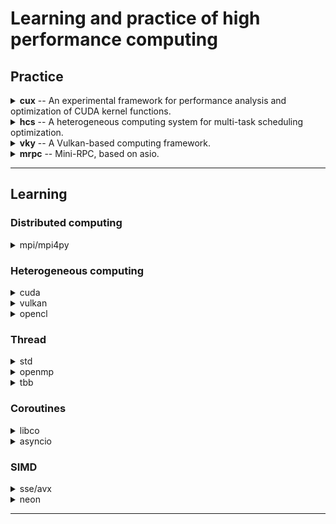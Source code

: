 # Learning and practice of high performance computing

## Practice

<details>
  <summary><strong>cux</strong> -- An experimental framework for performance analysis and optimization of CUDA kernel functions.</summary>
  
  [https://github.com/cjmcv/hpc/tree/master/0-frameworks/cux](https://github.com/cjmcv/hpc/tree/master/0-frameworks/cux)
  
  tag: cuda / simd / openmp.
</details>

<details>
  <summary><strong>hcs</strong> -- A heterogeneous computing system for multi-task scheduling optimization.</summary>
  
  [https://github.com/cjmcv/hpc/tree/master/0-frameworks/hcs](https://github.com/cjmcv/hpc/tree/master/0-frameworks/hcs)
  
  tag: std::thread / cuda.
</details>

<details>
  <summary><strong>vky</strong> -- A Vulkan-based computing framework.</summary>
  
  [https://github.com/cjmcv/hpc/tree/master/0-frameworks/vky](https://github.com/cjmcv/hpc/tree/master/0-frameworks/vky)
  
  tag: vulkan.
</details>

<details>
  <summary><strong>mrpc</strong> -- Mini-RPC, based on asio.</summary>
  
  [https://github.com/cjmcv/hpc/tree/master/0-frameworks/mrpc](https://github.com/cjmcv/hpc/tree/master/0-frameworks/mrpc)
  
  tag: distributed computing.
</details>

---

## Learning

### Distributed computing

<details>
  <summary>mpi/mpi4py</summary>
  
* [alg_matrix_multiply](https://github.com/cjmcv/hpc/blob/master/mpi/alg_matrix_multiply.cpp) ： gemm: C = A * B.
* [base_broadcast_scatter_gather](https://github.com/cjmcv/hpc/blob/master/mpi/base_broadcast_scatter_gather.cpp) ： Record the basic usage of Bcast, Scatter, Gather and Allgather.
* [base_group](https://github.com/cjmcv/hpc/blob/master/mpi/base_group.cpp) ： Group communication.
* [base_hello_world](https://github.com/cjmcv/hpc/blob/master/mpi/base_hello_world.cpp) ： Environment Management Routines.
* [base_reduce_alltoall_scan](https://github.com/cjmcv/hpc/blob/master/mpi/base_reduce_alltoall_scan.cpp) ： Record the basic usage of Reduce, Allreduce, Alltoall, Scan and Exscan.
* [base_send_recv](https://github.com/cjmcv/hpc/blob/master/mpi/base_send_recv.cpp) ： Record the basic usage of MPI_Send/MPI_Recv and MPI_ISend/MPI_IRecv.
* [base_type_contiguous](https://github.com/cjmcv/hpc/blob/master/mpi/base_type_contiguous.cpp) ： Send and receive custom types of data by using MPI_Type_contiguous.
* [base_type_struct](https://github.com/cjmcv/hpc/blob/master/mpi/base_type_struct.cpp) ： Send and receive custom types of data by using MPI_Type_struct.
* [util_bandwidth_test](https://github.com/cjmcv/hpc/blob/master/mpi/util_bandwidth_test.cpp) ： Test bandwidth by point-to-point communications.
* [py_base_broadcast_scatter_gather](https://github.com/cjmcv/hpc/blob/master/mpi/mpi4py/base_broadcast_scatter_gather.py) ： Record the basic usage of Bcast, Scatter, Gather and Allgather.
* [py_base_reduce_scan](https://github.com/cjmcv/hpc/blob/master/mpi/mpi4py/base_reduce_scan.py) ： Record the basic usage of Reduce and Scan.
* [py_base_send_recv](https://github.com/cjmcv/hpc/blob/master/mpi/mpi4py/base_send_recv.py) ： Record the basic usage of Send and Recv.
</details>

### Heterogeneous computing

<details>
  <summary>cuda</summary>

* [cuda_util](https://github.com/cjmcv/hpc/blob/master/cuda/cuda_util.h) ： Utility functions.
* [alg_histogram](https://github.com/cjmcv/hpc/blob/master/cuda/alg_histogram.cu) ： histogram, mainly introduce atomicAdd.
* [alg_matrix_multiply](https://github.com/cjmcv/hpc/blob/master/cuda/alg_matrix_multiply.cu) ： gemm: C = A * B.
* [alg_vector_add](https://github.com/cjmcv/hpc/blob/master/cuda/alg_vector_add.cu) ： Vector addition: C = A + B. 
* [alg_vector_dot_product](https://github.com/cjmcv/hpc/blob/master/cuda/alg_vector_dot_product.cu) ： Vector dot product: h_result = SUM(A * B).
* [alg_vector_scan](https://github.com/cjmcv/hpc/blob/master/cuda/alg_vector_scan.cu) ： Scan. Prefix Sum.
* [base_aligned_memory_access](https://github.com/cjmcv/hpc/blob/master/cuda/base_aligned_memory_access.cu) ： An experiment on aligned memory access.
* [base_bank_conflict](https://github.com/cjmcv/hpc/blob/master/cuda/base_bank_conflict.cu) ： An experiment on Bank Conflict in Shared Memory.
* [base_coalesced_memory_access](https://github.com/cjmcv/hpc/blob/master/cuda/base_coalesced_memory_access.cu) ： An experiment on coalesced memory access.
* [base_float2half](https://github.com/cjmcv/hpc/blob/master/cuda/base_float2half.cu) ： Record the basic usage of float2half.
* [base_hyperQ](https://github.com/cjmcv/hpc/blob/master/cuda/base_hyperQ.cu) ： Demonstrate how HyperQ allows supporting devices to avoid false dependencies between kernels in different streams.
* [base_kernel_layout](https://github.com/cjmcv/hpc/blob/master/cuda/base_kernel_layout.cu) ： Record the basic execution configuration of kernel.
* [base_occupancy](https://github.com/cjmcv/hpc/blob/master/cuda/base_occupancy.cu) ： Record the basic usage of cudaOccupancyMaxPotentialBlockSize.
* [base_texture](https://github.com/cjmcv/hpc/blob/master/cuda/base_texture.cu) ： Record the basic usage of Texture Memory.
* [base_unified_memory](https://github.com/cjmcv/hpc/blob/master/cuda/base_unified_memory.cu) ： A simple task consumer using threads and streams with all data in Unified Memory.
* [base_zero_copy](https://github.com/cjmcv/hpc/blob/master/cuda/base_zero_copy.cu) ： Record the basic usage of Zero Copy.
* [cub_block_reduce](https://github.com/cjmcv/hpc/blob/master/cuda/cub_block_reduce.cu) ： Simple demonstration of cub::BlockReduce.
* [cub_block_scan](https://github.com/cjmcv/hpc/blob/master/cuda/cub_block_scan.cu) ： Simple demonstration of cub::BlockScan.
* [cub_device_reduce](https://github.com/cjmcv/hpc/blob/master/cuda/cub_device_reduce.cu) ： Simple demonstration of DeviceScan::Sum.
* [cub_device_scan](https://github.com/cjmcv/hpc/blob/master/cuda/cub_device_scan.cu) ： Simple demonstration of DeviceScan::ExclusiveSum.
* [cub_warp_reduce](https://github.com/cjmcv/hpc/blob/master/cuda/cub_warp_reduce.cu) ： Simple demonstration of cub::WarpReduce.
* [cub_warp_scan](https://github.com/cjmcv/hpc/blob/master/cuda/cub_warp_scan) ： Simple demonstration of cub::WarpScan.
* [cublas_gemm_float16](https://github.com/cjmcv/hpc/blob/master/cuda/cublas_gemm_float16.cu) ： gemm: C = A * B. Use cublas with half-precision.
* [thrust_iterators](https://github.com/cjmcv/hpc/blob/master/cuda/thrust_iterators.cu) ： Record the basic usage of Iterators in Thrust.
* [thrust_sort](https://github.com/cjmcv/hpc/blob/master/cuda/thrust_sort.cu) ： Sort arrays with Thrust.
* [thrust_transformations](https://github.com/cjmcv/hpc/blob/master/cuda/thrust_transformations.cu) ： Some of the parallel vector operations in Thrust.
* [thrust_vector](https://github.com/cjmcv/hpc/blob/master/cuda/thrust_vector.cu) ： Record the basic usage of Vector in Thrust.
</details>

<details>
  <summary>vulkan</summary>
  
* [vky](https://github.com/cjmcv/hpc/tree/master/vulkan/vky)
</details>

<details>
  <summary>opencl</summary>
  
* [ocl_util](https://github.com/cjmcv/hpc/blob/master/opencl/ocl_util.h) ： Utility functions.
* [alg_dot_product](https://github.com/cjmcv/hpc/blob/master/opencl/alg_dot_product.cpp) ： Vector dot product, h_result = SUM(A * B).
* [alg_vector_add](https://github.com/cjmcv/hpc/blob/master/opencl/alg_vector_add.cpp) ： Vector addition: C = A + B.
* [base_platform_info](https://github.com/cjmcv/hpc/blob/master/opencl/base_platform_info.cpp) ： Query OpenCL platform information.
</details>

### Thread

<details>
  <summary>std</summary>
  
* [alg_vector_dot_product](https://github.com/cjmcv/hpc/tree/master/std/alg_vector_dot_product.cpp)： Vector dot product: h_result = SUM(A * B). Record the basic usage of std::tread and std::sync.
* [base_async](https://github.com/cjmcv/hpc/tree/master/std/base_async.cpp)： Record the basic usage of std::async.
* [util_blocking_queue](https://github.com/cjmcv/hpc/tree/master/std/util_blocking_queue.cpp)： Blocking queue. Mainly implemented by thread, queue and condition_variable.
* [util_internal_thread](https://github.com/cjmcv/hpc/tree/master/std/util_internal_thread.cpp)： Internal Thread. Mainly implemented by thread.
* [util_thread_pool](https://github.com/cjmcv/hpc/tree/master/std/util_thread_pool.cpp)： Thread Pool. Mainly implemented by thread, queue, future and condition_variable.
</details>

<details>
  <summary>openmp</summary>
  
* [alg_matrix_multiply](https://github.com/cjmcv/hpc/blob/master/openmp/alg_matrix_multiply.cpp) ： gemm: C = A * B.
* [alg_pi_calculate](https://github.com/cjmcv/hpc/blob/master/openmp/alg_pi_calculate.cpp) ： Calculate PI using parallel, for and reduction.
* [base_flush](https://github.com/cjmcv/hpc/blob/master/openmp/base_flush.cpp) ： Records the basic usage of flush.
* [base_mutex](https://github.com/cjmcv/hpc/blob/master/openmp/base_mutex.cpp) ： Mutex operation in openmp, including critical, atomic, lock.
* [base_parallel_for](https://github.com/cjmcv/hpc/blob/master/openmp/base_parallel_for.cpp) ： Parallel and For.
* [base_schedule](https://github.com/cjmcv/hpc/blob/master/openmp/base_schedule.cpp) ： Records the basic usage of schedule.
* [base_sections_single](https://github.com/cjmcv/hpc/blob/master/openmp/base_sections_single.cpp) ： Records the basic usage of Sections and Single.
* [base_synchronous](https://github.com/cjmcv/hpc/blob/master/openmp/base_synchronous.cpp) ： Synchronous operation in openmp, including barrier, ordered and master.
</details>

<details>
  <summary>tbb</summary>
  
* [base_allocator](https://github.com/cjmcv/hpc/blob/master/tbb/base_allocator.cpp) ： The basic use of allocator.
* [base_atomic](https://github.com/cjmcv/hpc/blob/master/tbb/base_atomic.cpp) ： The basic use of atomic.
* [base_concurrent_hash_map](https://github.com/cjmcv/hpc/blob/master/tbb/base_concurrent_hash_map.cpp) ： The basic use of concurrent_hash_map.
* [base_concurrent_queue](https://github.com/cjmcv/hpc/blob/master/tbb/base_concurrent_queue.cpp) ： The basic use of concurrent queue.
* [base_mutex](https://github.com/cjmcv/hpc/blob/master/tbb/base_mutex.cpp) ： The basic use of mutex in tbb.
* [base_parallel_for](https://github.com/cjmcv/hpc/blob/master/tbb/base_parallel_for.cpp) ： The basic use of parallel_for.
* [base_parallel_reduce](https://github.com/cjmcv/hpc/blob/master/tbb/base_parallel_reduce.cpp) ： The basic use of parallel_reduce.
* [base_parallel_scan](https://github.com/cjmcv/hpc/blob/master/tbb/base_parallel_scan.cpp) ： The basic use of parallel_scan.
* [base_parallel_sort](https://github.com/cjmcv/hpc/blob/master/tbb/base_parallel_sort.cpp) ： The basic use of base_parallel_sort.
* [base_task_scheduler](https://github.com/cjmcv/hpc/blob/master/tbb/base_task_scheduler.cpp) ： The basic use of base_task_scheduler.
* [count_strings](https://github.com/cjmcv/hpc/blob/master/tbb/count_strings.cpp) ： Count strings. Use the concurrent_hash_map.
</details>

### Coroutines

<details>
  <summary>libco</summary>
  
</details>

<details>
  <summary>asyncio</summary>
  
* [base_future](https://github.com/cjmcv/hpc/blob/master/coroutine/asyncio/base_future.py)： Record the basic usage of future.
* [base_gather](https://github.com/cjmcv/hpc/blob/master/coroutine/asyncio/base_gather.py)： Use gather to execute tasks in parallel.
* [base_hello_world](https://github.com/cjmcv/hpc/blob/master/coroutine/asyncio/base_hello_world.py)： Hello world. Record the basic usage of async, await and loop.
* [base_loop_chain](https://github.com/cjmcv/hpc/blob/master/coroutine/asyncio/base_loop_chain.py)： Executes nested coroutines.
</details>

### SIMD

<details>
  <summary>sse/avx</summary>
  
* [x86_matrix_multiply](https://github.com/cjmcv/hpc/blob/master/simd/x86/matrix_multiply.cpp) ： Matrix Multiplication.
* [x86_vector_dot_product](https://github.com/cjmcv/hpc/blob/master/simd/x86/vector_dot_product.cpp) ： Vector dot product: result = SUM(A * B).
* [x86_vector_scan](https://github.com/cjmcv/hpc/blob/master/simd/x86/vector_scan.cpp) ： Scan. Prefix Sum.
</details>

<details>
  <summary>neon</summary>

</details>

---